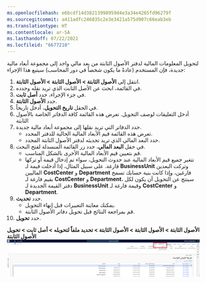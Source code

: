 ```yaml
---
ms.openlocfilehash: e6bcdf14d38213998959d4e3a34e4265fd96279f
ms.sourcegitcommit: a411adfc246835c2e3e3421a575d907c66eab3eb
ms.translationtype: HT
ms.contentlocale: ar-SA
ms.lasthandoff: 07/22/2021
ms.locfileid: "6677210"
---
```

لتحويل المعلومات المالية لدفتر الأصول الثابتة من بعد مالي واحد إلى مجموعة أبعاد مالية جديدة، فإن المستخدم (عادةً ما يكون شخصاً في دور المحاسب) سيتبع هذا الإجراء:

1.  انتقل إلى **الأصول الثابتة > الأصول الثابتة > الأصول الثابتة**.
2.  في القائمة، ابحث عن الأصل الثابت الذي تريد نقله وحدده.
3.  في جزء الإجراء، حدد **أصل ثابت**.
4.  حدد **الأصول الثابتة**.
5.  في الحقل **تاريخ التحويل**، أدخل تاريخاً.
6.  أدخل التعليقات لوصف التحويل. تعرض هذه القائمة كافة الدفاتر الخاصة بالأصول الثابتة
1.  حدد الدفاتر التي تريد نقلها إلى مجموعة أبعاد مالية جديدة.
    -   تعرض هذه القائمة قيم الأبعاد المالية الحالية للدفتر المحدد.
    -   حدد البعد المالي الذي تريد تحديثه لدفتر الأصول الثابتة المحدد.
2.  في حقل **البعد المالي**، حدد زر القائمة المنسدلة لفتح البحث.
    -   قم بتعيين قيم الأبعاد المالية الأخرى بالشكل المناسب.
    -   تتغير جميع قيم الأبعاد المالية عند حدوث التحويل، سواء تم إدخال قيمة أو تركها فارغة.
        على سبيل المثال، إذا أدخلت قيمة لـ **BusinessUnit** وتركت البعدين الماليين **CostCenter** و **Department** فارغين، وإذا كانت بنية حسابك تسمح بقيم فارغة لـ **CostCenter** و **Department**، سينتج عن التحويل أن يكون لكل دفتر القيمة الجديدة لـ **BusinessUnit** وقيمة فارغة لـ **CostCenter** و **Department**.
3.  حدد **تحديث**.
    -   يمكنك معاينة التغييرات قبل إنهاء التحويل.
    -   قم بمراجعة النتائج قبل تحويل دفاتر الأصول الثابتة.
4.  حدد **تحويل**.

 
**الأصول الثابتة > الأصول الثابتة > الأصول الثابتة > تحديد ملفاً لتحويله > أصل ثابت > تحويل الأصول الثابتة**
[ ![لقطة شاشة لخيار نقل الأصول الثابتة.](../media/transfer-fixed-asset.png) ](../media/transfer-fixed-asset.png#lightbox)